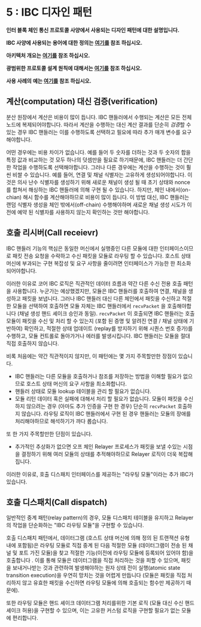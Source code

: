 # 5 : IBC 디자인 패턴

**인터 블록 체인 통신 프로토콜 사양에서 사용되는 디자인 패턴에 대한 설명입니다.**

**IBC 사양에 사용되는 용어에 대한 정의는 [여기를](./1_IBC_TERMINOLOGY.md) 참조 하십시오.**

**아키텍처 개요는 [여기를](./2_IBC_ARCHITECTURE.md) 참조 하십시오.**

**광범위한 프로토콜 설계 원칙에 대해서는 [여기를](./3_IBC_DESIGN_PRINCIPLES.md) 참조 하십시오.**

**사용 사례의 예는 [여기를](./4_IBC_USECASES.md) 참조 하십시오.**

## 계산(computation) 대신 검증(verification)

분산 원장에서 계산은 비용이 많이 듭니다. IBC 핸들러에서 수행되는 계산은 모든 전체 노드에 복제되어야합니다. 따라서 계산을 수행하는 대신 계산 결과를 단순히 *검증*할 수 있는 경우 IBC 핸들러는 이를 수행하도록 선택하고 필요에 따라 추가 매개 변수를 요구해야합니다.

 어떤 경우에는 비용 차이가 없습니다. 예를 들어 두 숫자를 더하는 것과 두 숫자의 합을 특정 값과 비교하는 것 모두 하나의 덧셈만을 필요로 하기때문에, IBC 핸들러는 더 간단한 작업을 수행하도록 선택해야합니다.
 그러나 다른 경우에는 계산을 수행하는 것이 훨씬 비쌀 수 있습니다. 예를 들어, 연결 및 채널 식별자는 고유하게 생성되어야합니다. 이것은 의사 난수 식별자를 생성하기 위해 새로운 채널이 생성 될 때 초기 상태와 nonce를 합쳐서 해싱하는 IBC 핸들러에 의해 구현 될 수 있습니다. 하지만, 체인 내에서(on-chian) 해시 함수를 계산해야하므로 비용이 많이 듭니다. 이 방법 대신, IBC 핸들러는 랜덤 식별자 생성을 체인 밖에서(off-chain) 수행해야하며 새로운 채널 생성 시도가 이전에 예약 된 식별자를 사용하지 않는지 확인하는 것만 해야합니다.

## 호출 리시버(Call receievr)

IBC 핸들러 기능의 핵심은 동일한 머신에서 실행중인 다른 모듈에 대한 인터페이스이므로 패킷 전송 요청을 수락하고 수신 패킷을 모듈로 라우팅 할 수 있습니다. 호스트 상태 머신에 부과되는 구현 복잡성 및 요구 사항을 줄이려면 인터페이스가 가능한 한 최소화되어야합니다.

이러한 이유로 코어 IBC 로직은 직관적인 데이터 흐름과 약간 다른 수신 전용 호출 패턴을 사용합니다. 누군가는 예상했겠지만, 모듈은 IBC 핸들러를 호출하여 연결, 채널을 생성하고 패킷을 보냅니다. 그러나 IBC 핸들러 대신 다른 체인에서 패킷을 수신하고 적절한 모듈을 선택하여 호출하면 모듈 자체는 IBC 핸들러에서 `recvPacket` 을 호출해야합니다 (채널 생성 핸드 셰이크 승인과 동일). `recvPacket` 이 호출되면 IBC 핸들러는 호출 모듈이 패킷을 수신 및 처리 할 수 있는지 (포함 된 증명 및 알려진 연결 / 채널 상태에 기반하여) 확인하고, 적절한 상태 업데이트 (replay를 방지하기 위해 시퀀스 번호 증가)를 수행하고, 모듈 컨트롤로 돌아가거나 에러를 발생시킵니다. IBC 핸들러는 모듈을 절대 직접 호출하지 않습니다.

비록 처음에는 약간 직관적이지 않지만, 이 패턴에는 몇 가지 주목할만한 장점이 있습니다.

- IBC 핸들러는 다른 모듈을 호출하거나 참조를 저장하는 방법을 이해할 필요가 없으므로 호스트 상태 머신의 요구 사항을 최소화합니다.
- 핸들러 상태로 모듈 lookup 테이블을 관리 할 필요가 없습니다.
- 모듈 리턴 데이터 혹은 실패에 대해서 처리 할 필요가 없습니다. 모듈이 패킷을 수신하지 않으려는 경우 (아마도 추가 인증을 구현 한 경우) 단순히 `recvPacket` 호출하지 않습니다. 라우팅 로직이 IBC 핸들러에서 구현 된 경우 핸들러는 모듈의 장애를 처리해야하므로 해석하기가 까다 롭습니다.

또 한 가지 주목할만한 단점이 있습니다.

- 추가적인 추상화가 없으면 오프 체인 Relayer 프로세스가 패킷을 보낼 수있는 시점을 결정하기 위해 여러 모듈의 상태를 추적해야하므로 Relayer 로직이 더욱 복잡해집니다.

이러한 이유로, 호출 디스패치 인터페이스를 제공하는 "라우팅 모듈"이라는  추가 IBC가 있습니다.

## 호출 디스패치(Call dispatch)

일반적인 중계 패턴(relay pattern)의 경우, 모듈 디스패치 테이블을 유지하고 Relayer의 작업을 단순화하는 "IBC 라우팅 모듈"을 구현할 수 있습니다.

호출 디스패치 패턴에서, 데이터그램 (호스트 상태 머신에 의해 정의 된 트랜잭션 유형 내에 포함됨)은 라우팅 모듈로 직접 중계 된 다음 적절한 모듈 (데이터그램이 전송 된 채널 및 포트 가진 모듈)을 찾고 적절한 기능(이전에 라우팅 모듈에 등록되어 있어야 함)을 호출합니다 . 이를 통해 모듈은 데이터그램을 직접 처리하는 것을 피할 수 있으며, 패킷을 보내거나받는 것과 관련하여 발생해야하는 원자 상태 전이 실행(atomic state transition execution)을 우연히 망치는 것을 어렵게 만듭니다 (모듈은 패킷을 직접 처리하지 않고 유효한 패킷을 수신하면 라우팅 모듈에 의해 호출되는 함수만 제공하기 때문에).

또한 라우팅 모듈은 핸드 셰이크 데이터그램 처리를위한 기본 로직 (모듈 대신 수신 핸드 셰이크 허용)을 구현할 수 있으며, 이는 고유한 커스텀 로직을 구현할 필요가 없는 모듈에 편리합니다.
